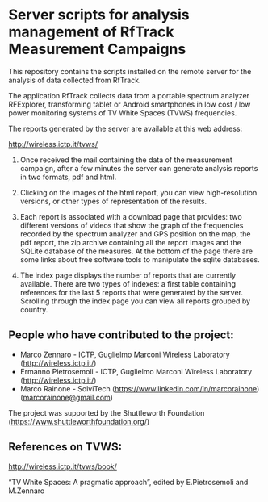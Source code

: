 Server scripts for analysis management of RfTrack Measurement Campaigns
=======================================================================

This repository contains the scripts installed on the remote server for the analysis of data collected from RfTrack.

The application RfTrack collects data from a portable spectrum analyzer RFExplorer, transforming tablet or Android smartphones in low cost / low power monitoring systems of TV White Spaces (TVWS) frequencies.

The reports generated by the server are available at this web address:

http://wireless.ictp.it/tvws/

1. Once received the mail containing the data of the measurement campaign, after a few minutes the server can generate analysis reports in two formats, pdf and html.

2. Clicking on the images of the html report, you can view high-resolution versions, or other types of representation of the results.

3. Each report is associated with a download page that provides: two different versions of videos that show the graph of the frequencies recorded by the spectrum analyzer and GPS position on the map, the pdf report, the zip archive containing all the report images and the SQLite database of the measures. At the bottom of the page there are some links about free software tools to manipulate the sqlite databases.

4. The index page displays the number of reports that are currently available. There are two types of indexes: a first table containing references for the last 5 reports that were generated by the server. Scrolling through the index page you can view all reports grouped by country.

## People who have contributed to the project: 

* Marco Zennaro - ICTP, Guglielmo Marconi Wireless Laboratory (http://wireless.ictp.it/)
* Ermanno Pietrosemoli - ICTP, Guglielmo Marconi Wireless Laboratory (http://wireless.ictp.it/)
* Marco Rainone - SolviTech (https://www.linkedin.com/in/marcorainone) (marcorainone@gmail.com)

The project was supported by the Shuttleworth Foundation (https://www.shuttleworthfoundation.org/)

## References on TVWS:

http://wireless.ictp.it/tvws/book/

“TV White Spaces: A pragmatic approach”,  edited by E.Pietrosemoli and M.Zennaro
